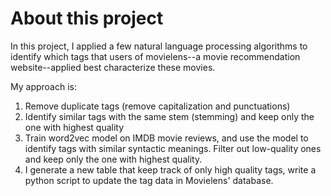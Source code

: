 # About this project

In this project, I applied a few natural language processing algorithms to identify which tags that users of movielens--a movie 
recommendation website--applied best characterize these movies. 

My approach is:
1. Remove duplicate tags (remove capitalization and punctuations)
2. Identify similar tags with the same stem (stemming) and keep only the one with highest quality
3. Train word2vec model on IMDB movie reviews, and use the model to identify tags with similar syntactic meanings. 
Filter out low-quality ones and keep only the one with highest quality.
4. I generate a new table that keep track of only high quality tags, write a python script to update the tag data 
in Movielens' database.
